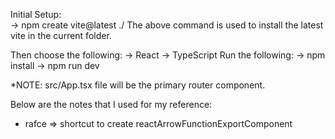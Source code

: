 Initial Setup: <br>
-> npm create vite@latest ./ 
The above command is used to install the latest vite in the current folder.

Then choose the following:
-> React
-> TypeScript
Run the following:
-> npm install
-> npm run dev

*NOTE: src/App.tsx file will be the primary router component.

Below are the notes that I used for my reference:
- rafce => shortcut to create reactArrowFunctionExportComponent
